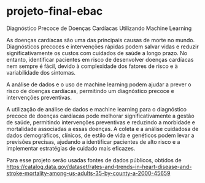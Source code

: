 # projeto-final-ebac
Diagnóstico Precoce de Doenças Cardíacas Utilizando Machine Learning

As doenças cardíacas são uma das principais causas de morte no mundo. Diagnósticos precoces e intervenções rápidas podem salvar vidas e reduzir significativamente os custos com cuidados de saúde a longo prazo. No entanto, identificar pacientes em risco de desenvolver doenças cardíacas nem sempre é fácil, devido à complexidade dos fatores de risco e à variabilidade dos sintomas. 

A análise de dados e o uso de machine learning podem ajudar a prever o risco de doenças cardíacas, permitindo um diagnóstico precoce e intervenções preventivas.


A utilização de análise de dados e machine learning para o diagnóstico precoce de doenças cardíacas pode melhorar significativamente a gestão de saúde, permitindo intervenções preventivas e reduzindo a morbidade e mortalidade associadas a essas doenças. A coleta e a análise cuidadosa de dados demográficos, clínicos, de estilo de vida e genéticos podem levar a previsões precisas, ajudando a identificar pacientes de alto risco e a implementar estratégias de cuidado mais eficazes.


Para esse projeto serão usadas fontes de dados públicos, obtidos de https://catalog.data.gov/dataset/rates-and-trends-in-heart-disease-and-stroke-mortality-among-us-adults-35-by-county-a-2000-45659 

